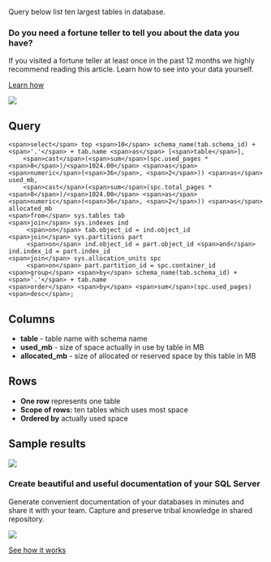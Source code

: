 Query below list ten largest tables in database.

### Do you need a fortune teller to tell you about the data you have?

If you visited a fortune teller at least once in the past 12 months we highly recommend reading this article. Learn how to see into your data yourself.

[Learn how](https://dataedo.com/blog/confused-when-trying-to-work-with-databases?cta=kb-query-fairy)

[![](https://dataedo.com/asset/img/markdown/docs/test-article/d36a7df6380a23152f19389890296cdc.png)](https://dataedo.com/blog/confused-when-trying-to-work-with-databases?cta=kb-query-fairy)

## Query

```
<span>select</span> top <span>10</span> schema_name(tab.schema_id) + <span>'.'</span> + tab.name <span>as</span> [<span>table</span>], 
    <span>cast</span>(<span>sum</span>(spc.used_pages * <span>8</span>)/<span>1024.00</span> <span>as</span> <span>numeric</span>(<span>36</span>, <span>2</span>)) <span>as</span> used_mb,
    <span>cast</span>(<span>sum</span>(spc.total_pages * <span>8</span>)/<span>1024.00</span> <span>as</span> <span>numeric</span>(<span>36</span>, <span>2</span>)) <span>as</span> allocated_mb
<span>from</span> sys.tables tab
<span>join</span> sys.indexes ind 
     <span>on</span> tab.object_id = ind.object_id
<span>join</span> sys.partitions part 
     <span>on</span> ind.object_id = part.object_id <span>and</span> ind.index_id = part.index_id
<span>join</span> sys.allocation_units spc
     <span>on</span> part.partition_id = spc.container_id
<span>group</span> <span>by</span> schema_name(tab.schema_id) + <span>'.'</span> + tab.name
<span>order</span> <span>by</span> <span>sum</span>(spc.used_pages) <span>desc</span>;
```

## Columns

-   **table** - table name with schema name
-   **used\_mb** - size of space actually in use by table in MB
-   **allocated\_mb** - size of allocated or reserved space by this table in MB

## Rows

-   **One row** represents one table
-   **Scope of rows:** ten tables which uses most space
-   **Ordered by** actually used space

## Sample results

![](https://dataedo.com/asset/img/kb/query/sql-server/ten_largest_tables.png)

### Create beautiful and useful documentation of your SQL Server

Generate convenient documentation of your databases in minutes and share it with your team. Capture and preserve tribal knowledge in shared repository.

[![](https://dataedo.com/asset/img/markdown/docs/test-article/30c11fa4b210f11740f56e85ca8bf9c6.gif)](https://demo.dataedo.com/)

[See how it works](https://demo.dataedo.com/)